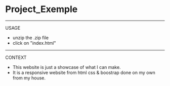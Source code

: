 # Project_Exemple
------
USAGE
- unzip the .zip file
- click on "index.html"
----
CONTEXT
- This website is just a showcase of what I can make.
- It is a responsive website from html css & boostrap done on my own from my house. 
